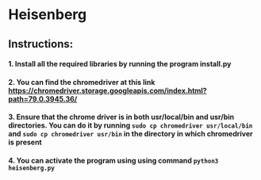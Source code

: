 # Heisenberg

## Instructions:
#### 1. Install all the required libraries by running the program install.py
#### 2. You can find the chromedriver at this link https://chromedriver.storage.googleapis.com/index.html?path=79.0.3945.36/
#### 3. Ensure that the chrome driver is in both usr/local/bin and usr/bin directories. You can do it by running ```sudo cp chromedriver usr/local/bin``` and ```sudo cp chromedriver usr/bin``` in the directory in which chromedriver is present
#### 4. You can activate the program using using command ``` python3 heisenberg.py ```
